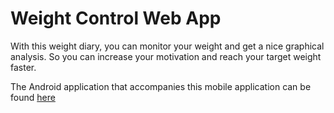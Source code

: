 # **Weight Control Web App**

With this weight diary, you can monitor your weight and get a nice graphical analysis. So you can increase your motivation and reach your target weight faster.

The Android application that accompanies this mobile application can be found [here](https://github.com/bran100/sample)
